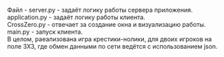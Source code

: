 Файл - server.py - задаёт логику работы сервера приложения.  
application.py - задаёт логику работы клиента.      
CrossZero.py - отвечает за создание окна и визуализацию работы.     
main.py - запуск клиента.      
В целом, раеализована игра крестики-нолики, для двоих игроков на поле 3Х3, где обмен данными по сети ведётся с использованием json.      
